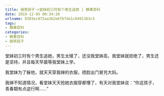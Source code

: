 ```yaml
---
title: 搞笑段子->堂妹初三时有个男生追她 | 糗事百科
date: 2019-12-05 00:34:20
urlname: 0303ec875aa362e6fb7de1c04913b3c5
tags: 
- 糗事百科
categories:
- 糗事百科
- 搞笑段子
---
```

堂妹初三时有个男生追她，男生太矮了，还没我堂妹高，我堂妹就拒绝了，男生还是坚持，并且每天早晨等我堂妹上学。

我堂妹为了躲他，就天天穿我婶的衣服，捂脸出门冒充大妈。

我婶不知道情况，看堂妹天天抢她衣服穿都懵了，有天对我堂妹说：“你这孩子，青春期有点逆行啊……”


